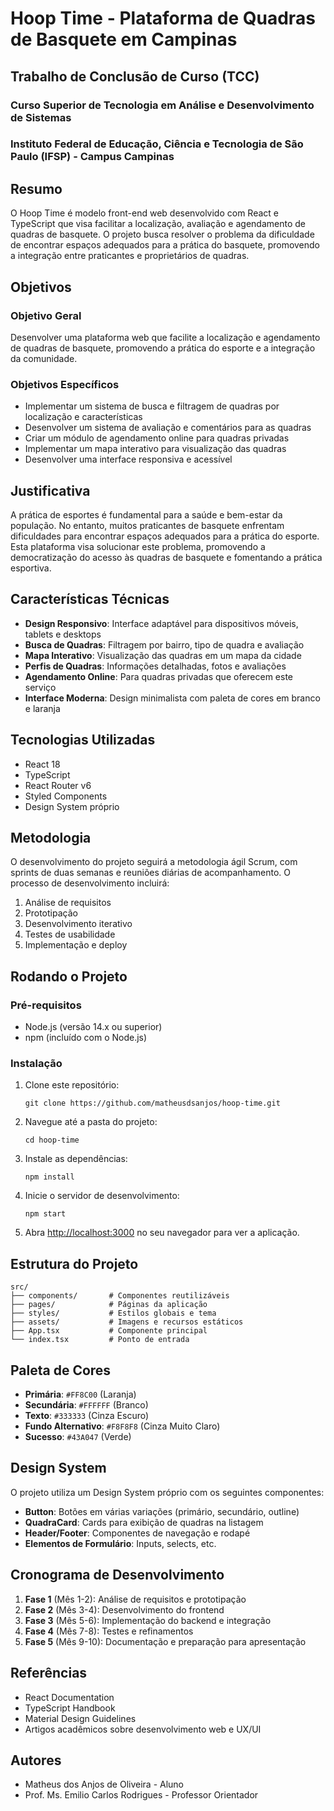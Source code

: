# Hoop Time - Plataforma de Quadras de Basquete em Campinas

## Trabalho de Conclusão de Curso (TCC)
### Curso Superior de Tecnologia em Análise e Desenvolvimento de Sistemas
### Instituto Federal de Educação, Ciência e Tecnologia de São Paulo (IFSP) - Campus Campinas

## Resumo

O Hoop Time é modelo front-end web desenvolvido com React e TypeScript que visa facilitar a localização, avaliação e agendamento de quadras de basquete. O projeto busca resolver o problema da dificuldade de encontrar espaços adequados para a prática do basquete, promovendo a integração entre praticantes e proprietários de quadras.

## Objetivos

### Objetivo Geral
Desenvolver uma plataforma web que facilite a localização e agendamento de quadras de basquete, promovendo a prática do esporte e a integração da comunidade.

### Objetivos Específicos
- Implementar um sistema de busca e filtragem de quadras por localização e características
- Desenvolver um sistema de avaliação e comentários para as quadras
- Criar um módulo de agendamento online para quadras privadas
- Implementar um mapa interativo para visualização das quadras
- Desenvolver uma interface responsiva e acessível

## Justificativa

A prática de esportes é fundamental para a saúde e bem-estar da população. No entanto, muitos praticantes de basquete enfrentam dificuldades para encontrar espaços adequados para a prática do esporte. Esta plataforma visa solucionar este problema, promovendo a democratização do acesso às quadras de basquete e fomentando a prática esportiva.

## Características Técnicas

- **Design Responsivo**: Interface adaptável para dispositivos móveis, tablets e desktops
- **Busca de Quadras**: Filtragem por bairro, tipo de quadra e avaliação
- **Mapa Interativo**: Visualização das quadras em um mapa da cidade
- **Perfis de Quadras**: Informações detalhadas, fotos e avaliações
- **Agendamento Online**: Para quadras privadas que oferecem este serviço
- **Interface Moderna**: Design minimalista com paleta de cores em branco e laranja

## Tecnologias Utilizadas

- React 18
- TypeScript
- React Router v6
- Styled Components
- Design System próprio

## Metodologia

O desenvolvimento do projeto seguirá a metodologia ágil Scrum, com sprints de duas semanas e reuniões diárias de acompanhamento. O processo de desenvolvimento incluirá:

1. Análise de requisitos
2. Prototipação
3. Desenvolvimento iterativo
4. Testes de usabilidade
5. Implementação e deploy

## Rodando o Projeto

### Pré-requisitos

- Node.js (versão 14.x ou superior)
- npm (incluído com o Node.js)

### Instalação

1. Clone este repositório:
   ```
   git clone https://github.com/matheusdsanjos/hoop-time.git
   ```

2. Navegue até a pasta do projeto:
   ```
   cd hoop-time
   ```

3. Instale as dependências:
   ```
   npm install
   ```

4. Inicie o servidor de desenvolvimento:
   ```
   npm start
   ```

5. Abra [http://localhost:3000](http://localhost:3000) no seu navegador para ver a aplicação.

## Estrutura do Projeto

```
src/
├── components/       # Componentes reutilizáveis
├── pages/            # Páginas da aplicação
├── styles/           # Estilos globais e tema
├── assets/           # Imagens e recursos estáticos
├── App.tsx           # Componente principal
└── index.tsx         # Ponto de entrada
```

## Paleta de Cores

- **Primária**: `#FF8C00` (Laranja)
- **Secundária**: `#FFFFFF` (Branco)
- **Texto**: `#333333` (Cinza Escuro)
- **Fundo Alternativo**: `#F8F8F8` (Cinza Muito Claro)
- **Sucesso**: `#43A047` (Verde)

## Design System

O projeto utiliza um Design System próprio com os seguintes componentes:

- **Button**: Botões em várias variações (primário, secundário, outline)
- **QuadraCard**: Cards para exibição de quadras na listagem
- **Header/Footer**: Componentes de navegação e rodapé
- **Elementos de Formulário**: Inputs, selects, etc.

## Cronograma de Desenvolvimento

1. **Fase 1** (Mês 1-2): Análise de requisitos e prototipação
2. **Fase 2** (Mês 3-4): Desenvolvimento do frontend
3. **Fase 3** (Mês 5-6): Implementação do backend e integração
4. **Fase 4** (Mês 7-8): Testes e refinamentos
5. **Fase 5** (Mês 9-10): Documentação e preparação para apresentação

## Referências

- React Documentation
- TypeScript Handbook
- Material Design Guidelines
- Artigos acadêmicos sobre desenvolvimento web e UX/UI

## Autores

- Matheus dos Anjos de Oliveira - Aluno
- Prof. Ms. Emilio Carlos Rodrigues - Professor Orientador 